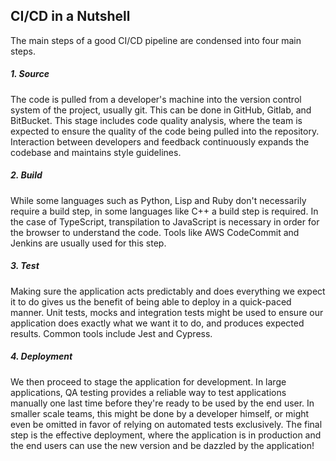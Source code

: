 ## CI/CD in a Nutshell

The main steps of a good CI/CD pipeline are condensed into four main steps.

##### 1. Source
The code is pulled from a developer's machine into the version control system of the project, usually git.
This can be done in GitHub, Gitlab, and BitBucket. This stage includes code quality analysis, where the team is expected to ensure the quality of the code being pulled into the repository. Interaction between developers and feedback continuously expands the codebase and maintains style guidelines.
##### 2. Build
While some languages such as Python, Lisp and Ruby don't necessarily require a build step, in some languages like C++ a build step is required. In the case of TypeScript, transpilation to JavaScript is necessary in order for the browser to understand the code. Tools like AWS CodeCommit and Jenkins are usually used for this step.

##### 3. Test
Making sure the application acts predictably and does everything we expect it to do gives us the benefit of being able to deploy in a quick-paced manner. Unit tests, mocks and integration tests might be used to ensure our application does exactly what we want it to do, and produces expected results. Common tools include Jest and Cypress.

##### 4. Deployment
We then proceed to stage the application for development. In large applications, QA testing provides a reliable way to test applications manually one last time before they're ready to be used by the end user. In smaller scale teams, this might be done by a developer himself, or might even be omitted in favor of relying on automated tests exclusively. The final step is the effective deployment, where the application is in production and the end users can use the new version and be dazzled by the application!
